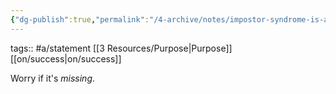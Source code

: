```yaml
---
{"dg-publish":true,"permalink":"/4-archive/notes/impostor-syndrome-is-a-sign-of-growth/"}
---
```


tags:: #a/statement [[3 Resources/Purpose\|Purpose]] [[on/success\|on/success]] 

Worry if it's *missing*.